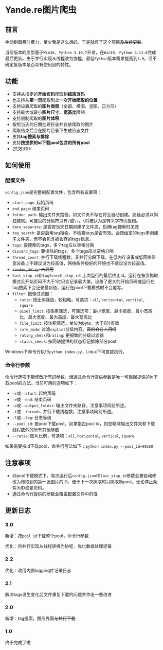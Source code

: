 # Yande.re图片爬虫

## 前言

手动刷图费时费力，至少我是这么想的。于是就有了这个项目~~及后续更新~~。

当前版本的原型基于`Win10, Python 3.10.7`开发，在`Win10, Python 3.11.6`完成最后更新。由于并行实现从线程改为协程，最低`Python`版本需求提高到`3.9`，但不确定低版本是否具有使用到的特性。

## 功能

- 支持从指定的**开始页码**爬取到**结束页码**
- 也支持从**第一页**爬取到**上一次开始爬取的位置**
- 支持设置爬取的**图片类型**（全部、横图、竖图、正方形）
- 支持最大或最小**图片尺寸**、**宽高比**限制
- 支持限制爬取的**图片体积**
- 按照当天的日期创建目录并存放爬取的图片
- 爬取结束后会在图片目录下生成日志文件
- 支持**tag搜索与排除**
- 支持**按提供的id下载pool包含的所有post**
- (失效)~~GUI~~

## 如何使用


### 配置文件

`config.json`是完整的配置文件，包含所有设置项：
- `start_page`: 起始页码
- `end_page`: 结束页码
- `folder_path`: 输出文件夹路径，如文件夹不存在将会自动创建。路径必须以斜杠结尾。可接受的分隔符只有`/`或`\\`，`\`将被认为是转义字符而报错。
- `date_separate`: 是否按当天日期创建子文件夹，启用tag搜索时无效
- `tag_search`: 是否启用tag搜索，不检查tags是否有效。会按给定的tags串创建子文件夹，但不会包含被丢弃的tags信息。
- `tags`: 要搜索的tags，多个tag应以空格分隔
- `discard_tags`: 要排除的tags，多个tags应以空格分隔
- `thread_count`: 并行下载线程数，非并行分段下载。在低内存设备或低网络带宽设备上不建议设为较高值，网络条件极好的环境也不建议设为较高值。
- ~~`random_delay`: 未启用~~
- `last_stop_id`和`tagSearch_stop_id`: 上次运行的最后终止id。运行在按页抓取模式且开始页码不大于1时只会记录最大值，设置了更大的开始页码或运行在tag搜索下会记录最新值，运行在pool下载模式时不会覆写。
- `filter`: 图像过滤器：
  - `ratio`: 按比例筛选，较粗略。可选项：`all`, `horizontal`, `vertical`, `square`
  - `pixel_limit`: 按像素筛选，可筛选项：最小宽度、最小高度、最小宽高比，最大宽度、最大高度、最大宽高比
  - `file_limit`: 按体积筛选，单位为byte，大于0时有效
  - `safe_mode`: 过滤`explict`分级内容。~~真的会有人用吗~~
  - `rating_check`和`rating`: 更细致的分级过滤器
  - `status_check`: 按网站提供的状态标记排除部分post

Windows下命令行执行`python index.py`，Linux下可直接执行。

### 命令行参数

命令行选项不能修改所有的参数，但通过命令行提供参数是唯一可根据提供的id下载pool的方法。当前可用的选项如下：
- `-s`或`--start`: 起始页码
- `-e`或`--end`: 结束页码
- `-o`或`--output_folder`: 输出文件夹路径，注意事项同前所述。
- `-t`或`--threads`: 并行下载线程数，注意事项同前所述。
- `-l`或`--log`: 日志等级
- `--pool_id`: 按pool下载post，如果指定pool id，则忽略除输出文件夹和下载线程数外的所有其他参数
- `--ratio`: 图片比例，可选项：`all`, `horizontal`, `vertical`, `square`

如果需要按id下载pool，命令行写法如下：`python index.py --pool_id=98680`

## 注意事项

- 非pool下载模式下，每次运行后`config.json`中`last_stop_id`参数会被自动修改为爬取到的第一张图片的ID，便于下一次爬取时只爬取新post，无论停止条件为ID或是页码。
- 通过命令行提供的参数会覆盖配置文件中的值

## 更新日志

### 3.0

新增：按`pool id`下载整个pool，命令行参数

优化：将并行实现从线程转换为协程，优化数据处理逻辑

### 2.2

优化：改用内置logging库记录日志

### 2.1

解决tags发生变化后文件重复下载的问题并作出一些改进

### 2.0

新增：tag搜索，图形界面~~与并行下载~~

### 1.0

终于完成了啦
